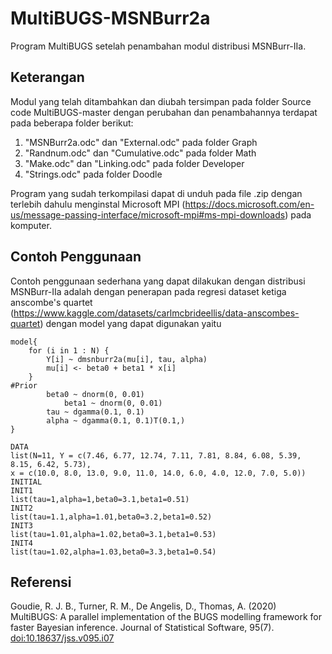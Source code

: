 # MultiBUGS-MSNBurr2a
Program MultiBUGS setelah penambahan modul distribusi MSNBurr-IIa. 

## Keterangan
Modul yang telah ditambahkan dan diubah tersimpan pada folder Source code MultiBUGS-master dengan perubahan dan penambahannya terdapat pada beberapa folder berikut:
1. "MSNBurr2a.odc" dan "External.odc" pada folder Graph
2. "Randnum.odc" dan "Cumulative.odc" pada folder Math
3. "Make.odc" dan "Linking.odc" pada folder Developer
4. "Strings.odc" pada folder Doodle

Program yang sudah terkompilasi dapat di unduh pada file .zip dengan terlebih dahulu menginstal Microsoft MPI (https://docs.microsoft.com/en-us/message-passing-interface/microsoft-mpi#ms-mpi-downloads) pada komputer.

## Contoh Penggunaan
Contoh penggunaan sederhana yang dapat dilakukan dengan distribusi MSNBurr-IIa adalah dengan penerapan pada regresi dataset ketiga anscombe's quartet (https://www.kaggle.com/datasets/carlmcbrideellis/data-anscombes-quartet) dengan model yang dapat digunakan yaitu

```{r}
model{	
	for (i in 1 : N) {
		Y[i] ~ dmsnburr2a(mu[i], tau, alpha)
		mu[i] <- beta0 + beta1 * x[i]
	}
#Prior
		beta0 ~ dnorm(0, 0.01)
    		beta1 ~ dnorm(0, 0.01)
		tau ~ dgamma(0.1, 0.1)
		alpha ~ dgamma(0.1, 0.1)T(0.1,)
}

DATA
list(N=11, Y = c(7.46, 6.77, 12.74, 7.11, 7.81, 8.84, 6.08, 5.39, 8.15, 6.42, 5.73),
x = c(10.0, 8.0, 13.0, 9.0, 11.0, 14.0, 6.0, 4.0, 12.0, 7.0, 5.0))
INITIAL
INIT1
list(tau=1,alpha=1,beta0=3.1,beta1=0.51)
INIT2
list(tau=1.1,alpha=1.01,beta0=3.2,beta1=0.52)
INIT3
list(tau=1.01,alpha=1.02,beta0=3.1,beta1=0.53)
INIT4
list(tau=1.02,alpha=1.03,beta0=3.3,beta1=0.54)
```

## Referensi
Goudie, R. J. B., Turner, R. M., De Angelis, D., Thomas, A. (2020) MultiBUGS: A parallel implementation of the BUGS modelling framework for faster Bayesian inference. Journal of Statistical Software, 95(7). [doi:10.18637/jss.v095.i07](https://doi.org/10.18637/jss.v095.i07)
